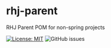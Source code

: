 # rhj-parent
RHJ Parent POM for non-spring projects

[![License: MIT](https://img.shields.io/badge/License-MIT-yellow.svg)](LICENSE)
![GitHub issues](https://img.shields.io/github/issues/rhjoerg/rhj-parent?label=Issues)
